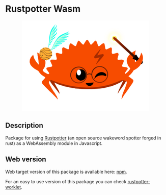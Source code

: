 # Rustpotter Wasm

<div align="center">
    <img src="https://raw.githubusercontent.com/GiviMAD/rustpotter/0f1094278c36953cd265dbfe33430a42b176fe0e/logo.png" width="400px"> 
</div>

## Description

Package for using [Rustpotter](https://github.com/GiviMAD/rustpotter) (an open source wakeword spotter forged in rust) as a WebAssembly module in Javascript.

## Web version

Web target version of this package is available here: [npm](https://www.npmjs.com/package/rustpotter-web).

For an easy to use version of this package you can check [rustpotter-worklet](https://github.com/GiviMAD/rustpotter-worklet).

